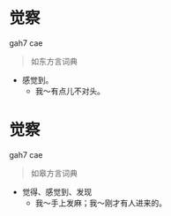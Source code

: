 # 觉察
gah7 cae
> 如东方言词典
- 感觉到。
  - 我～有点儿不对头。

# 觉察
gah7 cae
> 如皋方言词典
- 觉得、感觉到、发现
  - 我～手上发麻；我～刚才有人进来的。
